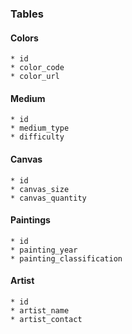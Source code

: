 ### Tables

#### Colors
    * id
    * color_code
    * color_url

#### Medium
    * id
    * medium_type
    * difficulty

#### Canvas
    * id
    * canvas_size
    * canvas_quantity

#### Paintings
    * id
    * painting_year
    * painting_classification

#### Artist
    * id
    * artist_name
    * artist_contact